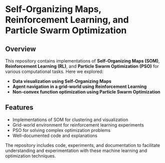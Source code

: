 # Self-Organizing Maps, Reinforcement Learning, and Particle Swarm Optimization  

## Overview  
This repository contains implementations of **Self-Organizing Maps (SOM)**, **Reinforcement Learning (RL)**, and **Particle Swarm Optimization (PSO)** for various computational tasks. Here we explored:  

- **Data visualization using Self-Organizing Maps**  
- **Agent navigation in a grid-world using Reinforcement Learning**  
- **Non-convex function optimization using Particle Swarm Optimization**  

## Features  
- Implementations of SOM for clustering and visualization  
- Grid-world environment for reinforcement learning experiments  
- PSO for solving complex optimization problems  
- Well-documented code and explanations  

The repository includes code, experiments, and documentation to facilitate understanding and experimentation with these machine learning and optimization techniques.
